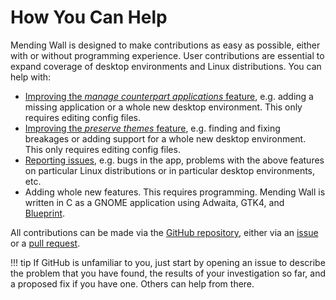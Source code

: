 # How You Can Help

Mending Wall is designed to make contributions as easy as possible, either with or without programming experience. User contributions are essential to expand coverage of desktop environments and Linux distributions. You can help with:

- [Improving the *manage counterpart applications* feature](counterpart-applications.md), e.g. adding a missing application or a whole new desktop environment. This only requires editing config files.
- [Improving the *preserve themes* feature](preserve-themes.md), e.g. finding and fixing breakages or adding support for a whole new desktop environment. This only requires editing config files.
- [Reporting issues](https://github.com/lawmurray/mendingwall/issues), e.g. bugs in the app, problems with the above features on particular Linux distributions or in particular desktop environments, etc.
- Adding whole new features. This requires programming. Mending Wall is written in C as a GNOME application using Adwaita, GTK4, and [Blueprint](https://jwestman.pages.gitlab.gnome.org/blueprint-compiler/).

All contributions can be made via the [GitHub repository](https://github.com/lawmurray/mendingwall), either via an [issue](https://github.com/lawmurray/mendingwall/issues) or a [pull request](https://github.com/lawmurray/mendingwall/pull_requests).

!!! tip
    If GitHub is unfamiliar to you, just start by opening an issue to describe the problem that you have found, the results of your investigation so far, and a proposed fix if you have one. Others can help from there.


